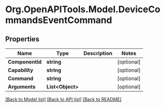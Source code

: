 # Org.OpenAPITools.Model.DeviceCommandsEventCommand
## Properties

Name | Type | Description | Notes
------------ | ------------- | ------------- | -------------
**ComponentId** | **string** |  | [optional] 
**Capability** | **string** |  | [optional] 
**Command** | **string** |  | [optional] 
**Arguments** | **List&lt;Object&gt;** |  | [optional] 

[[Back to Model list]](../README.md#documentation-for-models) [[Back to API list]](../README.md#documentation-for-api-endpoints) [[Back to README]](../README.md)

